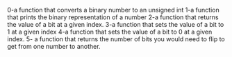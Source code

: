 0-a function that converts a binary number to an unsigned int
1-a function that prints the binary representation of a number
2-a function that returns the value of a bit at a given index.
3-a function that sets the value of a bit to 1 at a given index
4-a function that sets the value of a bit to 0 at a given index.
5- a function that returns the number of bits you would need to flip to get from one number to another.
